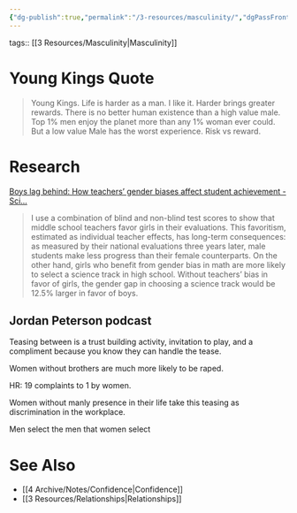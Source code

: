 ```yaml
---
{"dg-publish":true,"permalink":"/3-resources/masculinity/","dgPassFrontmatter":true}
---
```


tags:: [[3 Resources/Masculinity\|Masculinity]] 

# Young Kings Quote

> Young Kings.
> Life is harder as a man.
> I like it.
> Harder brings greater rewards.
> There is no better human existence than a high value male.
> Top 1% men enjoy the planet more than any 1% woman ever could.
> But a low value Male has the worst experience.
> Risk vs reward.


# Research

[Boys lag behind: How teachers’ gender biases affect student achievement - Sci…](https://www.sciencedirect.com/science/article/pii/S0272775718307714?via%3Dihub)

> I use a combination of blind and non-blind test scores to show that middle school teachers favor girls in their evaluations. This favoritism, estimated as individual teacher effects, has long-term consequences: as measured by their national evaluations three years later, male students make less progress than their female counterparts. On the other hand, girls who benefit from gender bias in math are more likely to select a science track in high school. Without teachers’ bias in favor of girls, the gender gap in choosing a science track would be 12.5% larger in favor of boys.


## Jordan Peterson podcast

Teasing between is a trust building activity, invitation to play, and a compliment because you know they can handle the tease.

Women without brothers are much more likely to be raped.

HR: 19 complaints to 1 by women.

Women without manly presence in their life take this teasing as discrimination in the workplace.

Men select the men that women select


# See Also
- [[4 Archive/Notes/Confidence\|Confidence]]
- [[3 Resources/Relationships\|Relationships]]